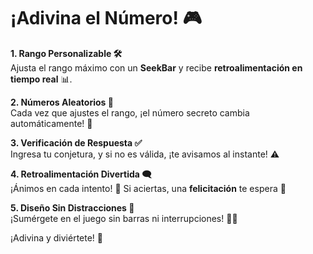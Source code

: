 # ¡Adivina el Número! 🎮

**1. Rango Personalizable 🛠️**  
Ajusta el rango máximo con un **SeekBar** y recibe **retroalimentación en tiempo real** 📊.

**2. Números Aleatorios 🎲**  
Cada vez que ajustes el rango, ¡el número secreto cambia automáticamente! 🔄

**3. Verificación de Respuesta ✅**  
Ingresa tu conjetura, y si no es válida, ¡te avisamos al instante! ⚠️

**4. Retroalimentación Divertida 🗨️**  
¡Ánimos en cada intento! 🎉 Si aciertas, una **felicitación** te espera 🎊

**5. Diseño Sin Distracciones 📱**  
¡Sumérgete en el juego sin barras ni interrupciones! 🚫📲

¡Adivina y diviértete! 🎯
